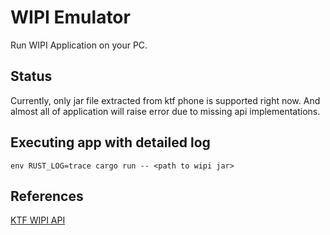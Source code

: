 # WIPI Emulator

Run WIPI Application on your PC.

## Status

Currently, only jar file extracted from ktf phone is supported right now. And almost all of application will raise error due to missing api implementations.

## Executing app with detailed log

`env RUST_LOG=trace cargo run -- <path to wipi jar>`

## References

[KTF WIPI API](https://nikita36078.github.io/J2ME_Docs/docs/KTF_WIPI_API/)
